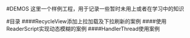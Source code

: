 #DEMOS
这里一个样例工程，用于记录一些暂时未用上或者在学习中的知识

#目录
####RecycleView添加上拉加载及下拉刷新的案例
####使用ReaderScript实现动态模糊的案例
####HandlerThread使用案例
